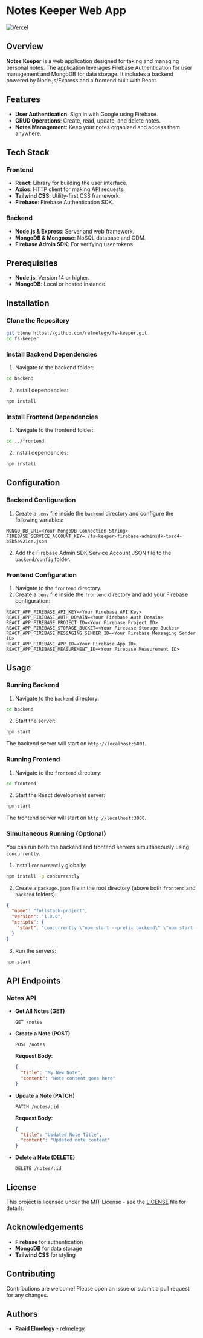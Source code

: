 # Notes Keeper Web App

[![Vercel](https://vercelbadge.vercel.app/api/relmelegy/fs-keeper)](https://frontend-8sfb6ehuf-relmelegys-projects.vercel.app)

## Overview

**Notes Keeper** is a web application designed for taking and managing personal notes. The application leverages Firebase Authentication for user management and MongoDB for data storage. It includes a backend powered by Node.js/Express and a frontend built with React.

## Features

- **User Authentication**: Sign in with Google using Firebase.
- **CRUD Operations**: Create, read, update, and delete notes.
- **Notes Management**: Keep your notes organized and access them anywhere.

## Tech Stack

### Frontend
- **React**: Library for building the user interface.
- **Axios**: HTTP client for making API requests.
- **Tailwind CSS**: Utility-first CSS framework.
- **Firebase**: Firebase Authentication SDK.

### Backend
- **Node.js & Express**: Server and web framework.
- **MongoDB & Mongoose**: NoSQL database and ODM.
- **Firebase Admin SDK**: For verifying user tokens.

## Prerequisites

- **Node.js**: Version 14 or higher.
- **MongoDB**: Local or hosted instance.

## Installation

### Clone the Repository

```bash
git clone https://github.com/relmelegy/fs-keeper.git
cd fs-keeper
```

### Install Backend Dependencies

1. Navigate to the backend folder:

```bash
cd backend
```

2. Install dependencies:

```bash
npm install
```

### Install Frontend Dependencies

1. Navigate to the frontend folder:

```bash
cd ../frontend
```

2. Install dependencies:

```bash
npm install
```

## Configuration

### Backend Configuration

1. Create a `.env` file inside the `backend` directory and configure the following variables:

```env
MONGO_DB_URI=<Your MongoDB Connection String>
FIREBASE_SERVICE_ACCOUNT_KEY=./fs-keeper-firebase-adminsdk-tozd4-b5b5e921ce.json
```

2. Add the Firebase Admin SDK Service Account JSON file to the `backend/config` folder.

### Frontend Configuration

1. Navigate to the `frontend` directory.
2. Create a `.env` file inside the `frontend` directory and add your Firebase configuration:

```env
REACT_APP_FIREBASE_API_KEY=<Your Firebase API Key>
REACT_APP_FIREBASE_AUTH_DOMAIN=<Your Firebase Auth Domain>
REACT_APP_FIREBASE_PROJECT_ID=<Your Firebase Project ID>
REACT_APP_FIREBASE_STORAGE_BUCKET=<Your Firebase Storage Bucket>
REACT_APP_FIREBASE_MESSAGING_SENDER_ID=<Your Firebase Messaging Sender ID>
REACT_APP_FIREBASE_APP_ID=<Your Firebase App ID>
REACT_APP_FIREBASE_MEASUREMENT_ID=<Your Firebase Measurement ID>
```

## Usage

### Running Backend

1. Navigate to the `backend` directory:

```bash
cd backend
```

2. Start the server:

```bash
npm start
```

The backend server will start on `http://localhost:5001`.

### Running Frontend

1. Navigate to the `frontend` directory:

```bash
cd frontend
```

2. Start the React development server:

```bash
npm start
```

The frontend server will start on `http://localhost:3000`.

### Simultaneous Running (Optional)

You can run both the backend and frontend servers simultaneously using `concurrently`.

1. Install `concurrently` globally:

```bash
npm install -g concurrently
```

2. Create a `package.json` file in the root directory (above both `frontend` and `backend` folders):

```json
{
  "name": "fullstack-project",
  "version": "1.0.0",
  "scripts": {
    "start": "concurrently \"npm start --prefix backend\" \"npm start --prefix frontend\""
  }
}
```

3. Run the servers:

```bash
npm start
```

## API Endpoints

### Notes API

- **Get All Notes (GET)**

  ```http
  GET /notes
  ```

- **Create a Note (POST)**

  ```http
  POST /notes
  ```

  **Request Body**:

  ```json
  {
    "title": "My New Note",
    "content": "Note content goes here"
  }
  ```

- **Update a Note (PATCH)**

  ```http
  PATCH /notes/:id
  ```

  **Request Body**:

  ```json
  {
    "title": "Updated Note Title",
    "content": "Updated note content"
  }
  ```

- **Delete a Note (DELETE)**

  ```http
  DELETE /notes/:id
  ```

## License

This project is licensed under the MIT License - see the [LICENSE](LICENSE) file for details.

## Acknowledgements

- **Firebase** for authentication
- **MongoDB** for data storage
- **Tailwind CSS** for styling

## Contributing

Contributions are welcome! Please open an issue or submit a pull request for any changes.

## Authors

- **Raaid Elmelegy** - [relmelegy](https://github.com/relmelegy)
```